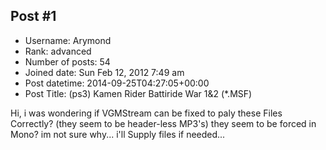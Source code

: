 ## Post #1
- Username: Arymond
- Rank: advanced
- Number of posts: 54
- Joined date: Sun Feb 12, 2012 7:49 am
- Post datetime: 2014-09-25T04:27:05+00:00
- Post Title: (ps3) Kamen Rider Battiride War 1&2 (*.MSF)

Hi, i was wondering if VGMStream can be fixed to paly these Files Correctly? (they seem to be header-less MP3's)
they seem to be forced in Mono?  im not sure why... i'll Supply files if needed...
